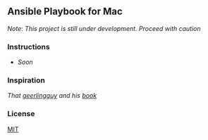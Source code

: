 Ansible Playbook for Mac
---
*Note*: _This project is still under development. Proceed with caution_
### Instructions
- _Soon_

### Inspiration
_That [geerlingguy](https://github.com/geerlingguy/mac-dev-playbook) and his [book](https://www.ansiblefordevops.com/)_

### License
[MIT](https://github.com/v1shwa/mac-playbook/blob/master/LICENSE)